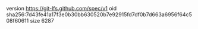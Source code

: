 version https://git-lfs.github.com/spec/v1
oid sha256:7d43fe41a17f3e0b30bb630520b7e92915fd7df0b7d663a6956f64c508f60611
size 6287
